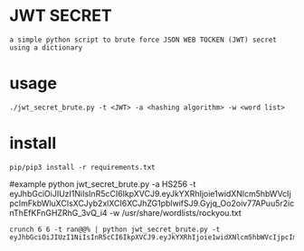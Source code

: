 # JWT SECRET
	a simple python script to brute force JSON WEB TOCKEN (JWT) secret using a dictionary 

# usage 
	./jwt_secret_brute.py -t <JWT> -a <hashing algorithm> -w <word list>	

# install 
	pip/pip3 install -r requirements.txt 

#example 
	python jwt_secret_brute.py -a HS256 -t eyJhbGciOiJIUzI1NiIsInR5cCI6IkpXVCJ9.eyJkYXRhIjoie1widXNlcm5hbWVcIjpcImFkbWluXCIsXCJyb2xlXCI6XCJhZG1pblwifSJ9.Gyjq_Oo2oiv77APuu5r2icnThEfKFnGHZRhG_3vQ_i4 -w /usr/share/wordlists/rockyou.txt	

	crunch 6 6 -t ran@@% | python jwt_secret_brute.py -t eyJhbGciOiJIUzI1NiIsInR5cCI6IkpXVCJ9.eyJkYXRhIjoie1widXNlcm5hbWVcIjpcImFkbWluXCIsXCJyb2xlXCI6XCJhZG1pblwifSJ9.Gyjq_Oo2oiv77APuu5r2icnThEfKFnGHZRhG_3vQ_i4 
